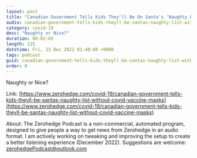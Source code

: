 ```yaml
---
layout: post
title: "Canadian Government Tells Kids They'll Be On Santa's 'Naughty List' Without COVID Vaccine, Masks"
audio: canadian-government-tells-kids-theyll-be-santas-naughty-list-without-covid-vaccine-masks-0
category: covid-19
desc: "Naughty or Nice?"
duration: 00:02:05
length: 125
datetime: Fri, 23 Dec 2022 01:40:00 +0000
tags: podcast
guid: canadian-government-tells-kids-theyll-be-santas-naughty-list-without-covid-vaccine-masks-0
order: 0
---
```

Naughty or Nice?

Link: [https://www.zerohedge.com/covid-19/canadian-government-tells-kids-theyll-be-santas-naughty-list-without-covid-vaccine-masks](https://www.zerohedge.com/covid-19/canadian-government-tells-kids-theyll-be-santas-naughty-list-without-covid-vaccine-masks)

About: The Zerohedge Podcast is a non-commercial, automated program, designed to give people a way to get news from Zerohedge in an audio format.  I am actively working on tweaking and improving the setup to create a better listening experience (December 2022).  Suggestions are welcome: [zerohedgePodcast@outlook.com](mailto:zerohedgePodcast@outlook.com)
